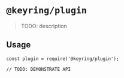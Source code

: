 # `@keyring/plugin`

> TODO: description

## Usage

```
const plugin = require('@keyring/plugin');

// TODO: DEMONSTRATE API
```

